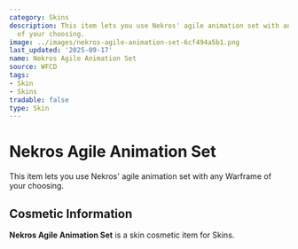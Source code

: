 ```yaml
---
category: Skins
description: This item lets you use Nekros' agile animation set with any Warframe
  of your choosing.
image: ../images/nekros-agile-animation-set-6cf494a5b1.png
last_updated: '2025-09-17'
name: Nekros Agile Animation Set
source: WFCD
tags:
- Skin
- Skins
tradable: false
type: Skin
---
```


# Nekros Agile Animation Set

This item lets you use Nekros' agile animation set with any Warframe of your choosing.

## Cosmetic Information

**Nekros Agile Animation Set** is a skin cosmetic item for Skins.

